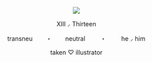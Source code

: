 <p align="center">
  <img src="https://i.pinimg.com/564x/dd/c2/1c/ddc21c4d9a62c843fafd655a74205bed.jpg" />
</p>

<p align="center">XIII ⸝ Thirteen<p align="center">
</p>

<p align="center">transneu⠀⠀⠀・⠀⠀⠀neutral ⠀⠀⠀・⠀⠀⠀ he ⸝ him<p align="center">
</p>
  
<p align="center">taken ♡ illustrator<p align="center">
</p>
